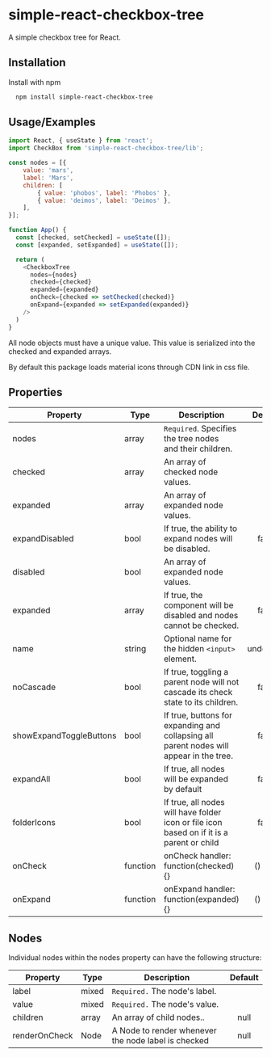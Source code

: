
# simple-react-checkbox-tree

A simple checkbox tree for React.
## Installation

Install with npm

```bash
  npm install simple-react-checkbox-tree
```
    
## Usage/Examples

```javascript
import React, { useState } from 'react';
import CheckBox from 'simple-react-checkbox-tree/lib';

const nodes = [{
    value: 'mars',
    label: 'Mars',
    children: [
        { value: 'phobos', label: 'Phobos' },
        { value: 'deimos', label: 'Deimos' },
    ],
}];

function App() {
  const [checked, setChecked] = useState([]);
  const [expanded, setExpanded] = useState([]);

  return (
    <CheckboxTree
      nodes={nodes}
      checked={checked}
      expanded={expanded}
      onCheck={checked => setChecked(checked)}
      onExpand={expanded => setExpanded(expanded)}
    />
  )
}
```

All node objects must have a unique value. This value is serialized into the checked and expanded arrays.

By default this package loads material icons through CDN link in css file.



## Properties
| Property | Type | Description | Default |
| --- | --- | --- | :---: |
| nodes | array | `Required`. Specifies the tree nodes <br/> and their children. |  |
| checked | array | An array of checked node values. | [ ] |
| expanded | array | An array of expanded node values. | [ ] |
| expandDisabled | bool | If true, the ability to expand nodes will be disabled. | false |
| disabled | bool | An array of expanded node values. | [ ] |
| expanded | array | If true, the component will be disabled and nodes cannot be checked. | false |
| name | string | Optional name for the hidden `<input>` element. | undefined |
| noCascade | bool | If true, toggling a parent node will not cascade its check state to its children. | false |
| showExpandToggleButtons | bool |If true, buttons for expanding and collapsing all parent nodes will appear in the tree. | false |
| expandAll | bool | If true, all nodes will be expanded by default | false |
| folderIcons | bool | If true, all nodes will have folder icon or file icon based on if it is a parent or child | false |
| onCheck | function | onCheck handler: function(checked) {} | () => {} |
| onExpand | function | onExpand handler: function(expanded) {} | () => {} |


## Nodes
Individual nodes within the nodes property can have the following structure:

| Property | Type | Description | Default |
| --- | --- | --- | :---: |
| label | mixed | `Required.` The node's label. |  |
| value | mixed | `Required.` The node's value. |  |
| children | array | An array of child nodes.. | null |
| renderOnCheck | Node | A Node to render whenever the node label is checked | null |

